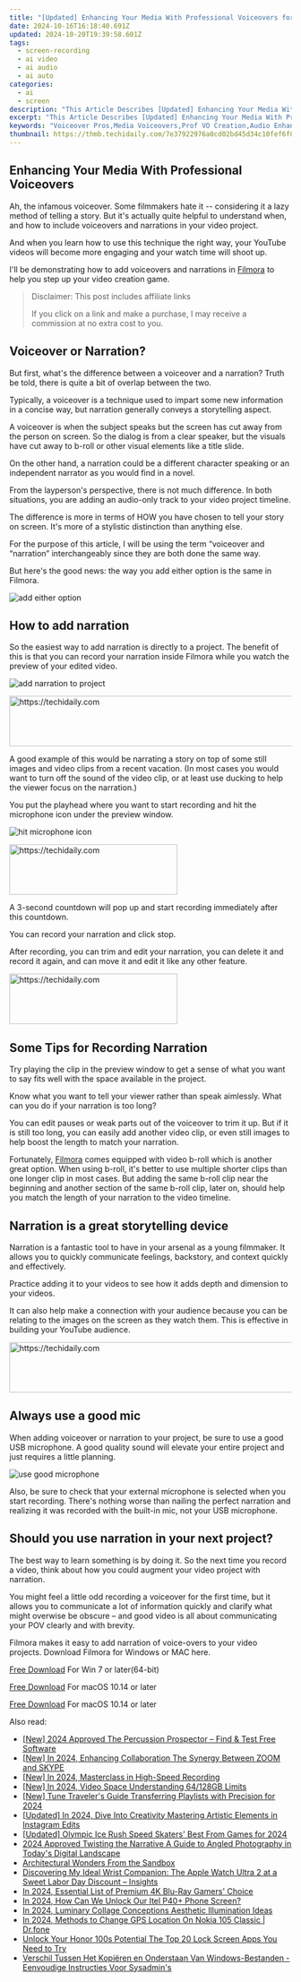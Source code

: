 ```yaml
---
title: "[Updated] Enhancing Your Media With Professional Voiceovers for 2024"
date: 2024-10-16T16:18:40.691Z
updated: 2024-10-20T19:39:58.601Z
tags: 
  - screen-recording
  - ai video
  - ai audio
  - ai auto
categories: 
  - ai
  - screen
description: "This Article Describes [Updated] Enhancing Your Media With Professional Voiceovers for 2024"
excerpt: "This Article Describes [Updated] Enhancing Your Media With Professional Voiceovers for 2024"
keywords: "Voiceover Pros,Media Voiceovers,Prof VO Creation,Audio Enhance,Professional Dubbing,VO Media Effect,Voiceovers for Media"
thumbnail: https://thmb.techidaily.com/7e37922976a0cd02bd45d34c10fef6f069d63ae07942af07cd489ff374cb4abd.png
---
```


## Enhancing Your Media With Professional Voiceovers

Ah, the infamous voiceover. Some filmmakers hate it -- considering it a lazy method of telling a story. But it's actually quite helpful to understand when, and how to include voiceovers and narrations in your video project.

And when you learn how to use this technique the right way, your YouTube videos will become more engaging and your watch time will shoot up.

I'll be demonstrating how to add voiceovers and narrations in [Filmora](https://tools.techidaily.com/wondershare/filmora/download/) to help you step up your video creation game.

>  Disclaimer: This post includes affiliate links
>
>  If you click on a link and make a purchase, I may receive a commission at no extra cost to you.
>

## Voiceover or Narration?

But first, what's the difference between a voiceover and a narration? Truth be told, there is quite a bit of overlap between the two.

Typically, a voiceover is a technique used to impart some new information in a concise way, but narration generally conveys a storytelling aspect.

A voiceover is when the subject speaks but the screen has cut away from the person on screen. So the dialog is from a clear speaker, but the visuals have cut away to b-roll or other visual elements like a title slide.

On the other hand, a narration could be a different character speaking or an independent narrator as you would find in a novel.

From the layperson's perspective, there is not much difference. In both situations, you are adding an audio-only track to your video project timeline.

The difference is more in terms of HOW you have chosen to tell your story on screen. It's more of a stylistic distinction than anything else.

For the purpose of this article, I will be using the term “voiceover and “narration” interchangeably since they are both done the same way.

But here's the good news: the way you add either option is the same in Filmora.

![add either option](https://images.wondershare.com/filmora/guide/get-started-with-filmora-01.png)

## How to add narration

So the easiest way to add narration is directly to a project. The benefit of this is that you can record your narration inside Filmora while you watch the preview of your edited video.

![add narration to project](https://images.wondershare.com/filmora/guide/stt-tts-srt-09.png)

<!-- affiliate ads begin -->
<a href="https://appsumo.8odi.net/c/5597632/2075462/7443" target="_top" id="2075462">
  <img src="//a.impactradius-go.com/display-ad/7443-2075462" border="0" alt="https://techidaily.com" width="728" height="90"/>
</a>
<img height="0" width="0" src="https://appsumo.8odi.net/i/5597632/2075462/7443" style="position:absolute;visibility:hidden;" border="0" />
<!-- affiliate ads end -->

A good example of this would be narrating a story on top of some still images and video clips from a recent vacation. (In most cases you would want to turn off the sound of the video clip, or at least use ducking to help the viewer focus on the narration.)

You put the playhead where you want to start recording and hit the microphone icon under the preview window.

![hit microphone icon](https://images.wondershare.com/filmora/guide/stt-tts-srt-08.png)

<!-- affiliate ads begin -->
<a href="https://aligracehair.sjv.io/c/5597632/2135414/19272" target="_top" id="2135414">
  <img src="//a.impactradius-go.com/display-ad/19272-2135414" border="0" alt="https://techidaily.com" width="300" height="90"/>
</a>
<img height="0" width="0" src="https://aligracehair.sjv.io/i/5597632/2135414/19272" style="position:absolute;visibility:hidden;" border="0" />
<!-- affiliate ads end -->

A 3-second countdown will pop up and start recording immediately after this countdown.

You can record your narration and click stop.

After recording, you can trim and edit your narration, you can delete it and record it again, and can move it and edit it like any other feature.

<!-- affiliate ads begin -->
<a href="https://aligracehair.sjv.io/c/5597632/1918661/19272" target="_top" id="1918661">
  <img src="//a.impactradius-go.com/display-ad/19272-1918661" border="0" alt="https://techidaily.com" width="300" height="90"/>
</a>
<img height="0" width="0" src="https://aligracehair.sjv.io/i/5597632/1918661/19272" style="position:absolute;visibility:hidden;" border="0" />
<!-- affiliate ads end -->

## Some Tips for Recording Narration

Try playing the clip in the preview window to get a sense of what you want to say fits well with the space available in the project.

Know what you want to tell your viewer rather than speak aimlessly. What can you do if your narration is too long?

You can edit pauses or weak parts out of the voiceover to trim it up. But if it is still too long, you can easily add another video clip, or even still images to help boost the length to match your narration.

Fortunately, [Filmora](https://tools.techidaily.com/wondershare/filmora/download/) comes equipped with video b-roll which is another great option. When using b-roll, it's better to use multiple shorter clips than one longer clip in most cases. But adding the same b-roll clip near the beginning and another section of the same b-roll clip, later on, should help you match the length of your narration to the video timeline.

## Narration is a great storytelling device

Narration is a fantastic tool to have in your arsenal as a young filmmaker. It allows you to quickly communicate feelings, backstory, and context quickly and effectively.

Practice adding it to your videos to see how it adds depth and dimension to your videos.

It can also help make a connection with your audience because you can be relating to the images on the screen as they watch them. This is effective in building your YouTube audience.

<!-- affiliate ads begin -->
<a href="https://appsumo.8odi.net/c/5597632/2037474/7443" target="_top" id="2037474">
  <img src="//a.impactradius-go.com/display-ad/7443-2037474" border="0" alt="https://techidaily.com" width="728" height="90"/>
</a>
<img height="0" width="0" src="https://appsumo.8odi.net/i/5597632/2037474/7443" style="position:absolute;visibility:hidden;" border="0" />
<!-- affiliate ads end -->

## Always use a good mic

When adding voiceover or narration to your project, be sure to use a good USB microphone. A good quality sound will elevate your entire project and just requires a little planning.

![use good microphone](https://images.wondershare.com/filmora/article-images/2022/11/use-good-microphone.jpg)

Also, be sure to check that your external microphone is selected when you start recording. There's nothing worse than nailing the perfect narration and realizing it was recorded with the built-in mic, not your USB microphone.

## Should you use narration in your next project?

The best way to learn something is by doing it. So the next time you record a video, think about how you could augment your video project with narration.

You might feel a little odd recording a voiceover for the first time, but it allows you to communicate a lot of information quickly and clarify what might overwise be obscure – and good video is all about communicating your POV clearly and with brevity.

Filmora makes it easy to add narration of voice-overs to your video projects. Download Filmora for Windows or MAC here.

[Free Download](https://tools.techidaily.com/wondershare/filmora/download/) For Win 7 or later(64-bit)

[Free Download](https://tools.techidaily.com/wondershare/filmora/download/) For macOS 10.14 or later

[Free Download](https://tools.techidaily.com/wondershare/filmora/download/) For macOS 10.14 or later

<ins class="adsbygoogle"
     style="display:block"
     data-ad-format="autorelaxed"
     data-ad-client="ca-pub-7571918770474297"
     data-ad-slot="1223367746"></ins>

<ins class="adsbygoogle"
     style="display:block"
     data-ad-format="autorelaxed"
     data-ad-client="ca-pub-7571918770474297"
     data-ad-slot="1223367746"></ins>



<ins class="adsbygoogle"
     style="display:block"
     data-ad-client="ca-pub-7571918770474297"
     data-ad-slot="8358498916"
     data-ad-format="auto"
     data-full-width-responsive="true"></ins>


<span class="atpl-alsoreadstyle">Also read:</span>
<div><ul>
<li><a href="https://article-tips.techidaily.com/new-2024-approved-the-percussion-prospector-find-and-test-free-software/"><u>[New] 2024 Approved The Percussion Prospector – Find & Test Free Software</u></a></li>
<li><a href="https://fox-info.techidaily.com/new-in-2024-enhancing-collaboration-the-synergy-between-zoom-and-skype/"><u>[New] In 2024, Enhancing Collaboration The Synergy Between ZOOM and SKYPE</u></a></li>
<li><a href="https://fox-info.techidaily.com/new-in-2024-masterclass-in-high-speed-recording/"><u>[New] In 2024, Masterclass in High-Speed Recording</u></a></li>
<li><a href="https://fox-info.techidaily.com/new-in-2024-video-space-understanding-64128gb-limits/"><u>[New] In 2024, Video Space Understanding 64/128GB Limits</u></a></li>
<li><a href="https://fox-info.techidaily.com/new-tune-travelers-guide-transferring-playlists-with-precision-for-2024/"><u>[New] Tune Traveler's Guide Transferring Playlists with Precision for 2024</u></a></li>
<li><a href="https://instagram-clips.techidaily.com/updated-in-2024-dive-into-creativity-mastering-artistic-elements-in-instagram-edits/"><u>[Updated] In 2024, Dive Into Creativity Mastering Artistic Elements in Instagram Edits</u></a></li>
<li><a href="https://fox-info.techidaily.com/updated-olympic-ice-rush-speed-skaters-best-from-games-for-2024/"><u>[Updated] Olympic Ice Rush Speed Skaters' Best From Games for 2024</u></a></li>
<li><a href="https://instagram-clips.techidaily.com/2024-approved-twisting-the-narrative-a-guide-to-angled-photography-in-todays-digital-landscape/"><u>2024 Approved Twisting the Narrative A Guide to Angled Photography in Today's Digital Landscape</u></a></li>
<li><a href="https://screen-recording.techidaily.com/architectural-wonders-from-the-sandbox/"><u>Architectural Wonders From the Sandbox</u></a></li>
<li><a href="https://technical-tips.techidaily.com/discovering-my-ideal-wrist-companion-the-apple-watch-ultra-2-at-a-sweet-labor-day-discount-insights/"><u>Discovering My Ideal Wrist Companion: The Apple Watch Ultra 2 at a Sweet Labor Day Discount – Insights</u></a></li>
<li><a href="https://fox-info.techidaily.com/in-2024-essential-list-of-premium-4k-blu-ray-gamers-choice/"><u>In 2024, Essential List of Premium 4K Blu-Ray Gamers' Choice</u></a></li>
<li><a href="https://unlock-android.techidaily.com/in-2024-how-can-we-unlock-our-itel-p40plus-phone-screen-by-drfone-android/"><u>In 2024, How Can We Unlock Our Itel P40+ Phone Screen?</u></a></li>
<li><a href="https://fox-info.techidaily.com/in-2024-luminary-collage-conceptions-aesthetic-illumination-ideas/"><u>In 2024, Luminary Collage Conceptions Aesthetic Illumination Ideas</u></a></li>
<li><a href="https://phone-solutions.techidaily.com/in-2024-methods-to-change-gps-location-on-nokia-105-classic-drfone-by-drfone-virtual-android/"><u>In 2024, Methods to Change GPS Location On Nokia 105 Classic | Dr.fone</u></a></li>
<li><a href="https://unlock-android.techidaily.com/unlock-your-honor-100s-potential-the-top-20-lock-screen-apps-you-need-to-try-by-drfone-android/"><u>Unlock Your Honor 100s Potential The Top 20 Lock Screen Apps You Need to Try</u></a></li>
<li><a href="https://win-rankings.techidaily.com/verschil-tussen-het-kopieren-en-onderstaan-van-windows-bestanden-eenvoudige-instructies-voor-sysadmins/"><u>Verschil Tussen Het Kopiëren en Onderstaan Van Windows-Bestanden - Eenvoudige Instructies Voor Sysadmin's</u></a></li>
</ul></div>

